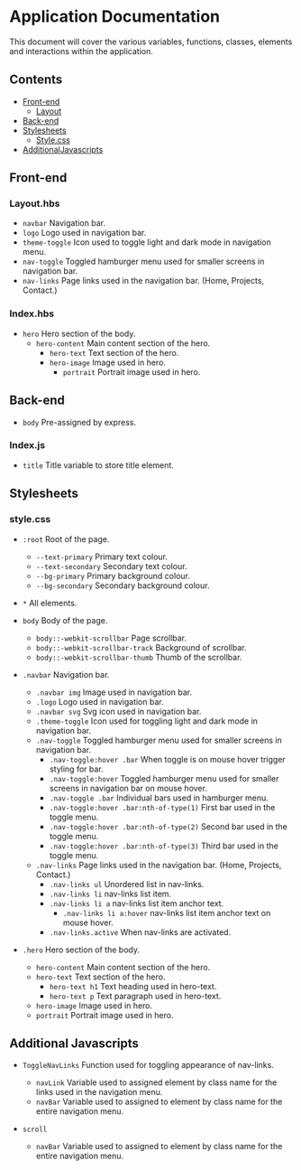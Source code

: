 # Application Documentation

This document will cover the various variables, functions, classes, elements and interactions within the application.

## Contents

- [Front-end](#front-end)
  - [Layout](#layout.hbs)
- [Back-end](#back-end)
- [Stylesheets](#stylesheets)
  - [Style.css](#style.hbs)
- [AdditionalJavascripts](#additional-javascripts)

## Front-end

### Layout.hbs

- `navbar` Navigation bar.
- `logo` Logo used in navigation bar.
- `theme-toggle` Icon used to toggle light and dark mode in navigation menu.
- `nav-toggle` Toggled hamburger menu used for smaller screens in navigation bar.
- `nav-links` Page links used in the navigation bar. (Home, Projects, Contact.)

### Index.hbs

- `hero` Hero section of the body.
  - `hero-content` Main content section of the hero.
    - `hero-text` Text section of the hero.
    - `hero-image` Image used in hero.
      - `portrait` Portrait image used in hero.

## Back-end

- `body` Pre-assigned by express.

### Index.js

- `title` Title variable to store title element.

## Stylesheets

### style.css

- `:root` Root of the page.
  - `--text-primary` Primary text colour.
  - `--text-secondary` Secondary text colour.
  - `--bg-primary` Primary background colour.
  - `--bg-secondary` Secondary background colour.

- `*` All elements.

- `body` Body of the page.
  - `body::-webkit-scrollbar` Page scrollbar.
  - `body::-webkit-scrollbar-track` Background of scrollbar.
  - `body::-webkit-scrollbar-thumb` Thumb of the scrollbar.

- `.navbar` Navigation bar.
  - `.navbar img` Image used in navigation bar.
  - `.logo` Logo used in navigation bar.
  - `.navbar svg` Svg icon used in navigation bar.
  - `.theme-toggle` Icon used for toggling light and dark mode in navigation bar.
  - `.nav-toggle` Toggled hamburger menu used for smaller screens in navigation bar.
    - `.nav-toggle:hover .bar` When toggle is on mouse hover trigger styling for bar.
    - `.nav-toggle:hover` Toggled hamburger menu used for smaller screens in navigation bar on mouse hover.
    - `.nav-toggle .bar` Individual bars used in hamburger menu.
    - `.nav-toggle:hover .bar:nth-of-type(1)` First bar used in the toggle menu.
    - `.nav-toggle:hover .bar:nth-of-type(2)` Second bar used in the toggle menu.
    - `.nav-toggle:hover .bar:nth-of-type(3)` Third bar used in the toggle menu.
  - `.nav-links` Page links used in the navigation bar. (Home, Projects, Contact.)
    - `.nav-links ul` Unordered list in nav-links.
    - `.nav-links li` nav-links list item.
    - `.nav-links li a` nav-links list item anchor text.
      - `.nav-links li a:hover` nav-links list item anchor text on mouse hover.
    - `.nav-links.active` When nav-links are activated.

- `.hero` Hero section of the body.
  - `hero-content` Main content section of the hero.
  - `hero-text` Text section of the hero.
    - `hero-text h1` Text heading used in hero-text.
    - `hero-text p` Text paragraph used in hero-text.
  - `hero-image` Image used in hero.
  - `portrait` Portrait image used in hero.

## Additional Javascripts
- `ToggleNavLinks` Function used for toggling appearance of nav-links.
  - `navLink` Variable used to assigned element by class name for the links used in the navigation menu.
  - `navBar` Variable used to assigned to element by class name for the entire navigation menu.

- `scroll` 
    - `navBar` Variable used to assigned to element by class name for the entire navigation menu.